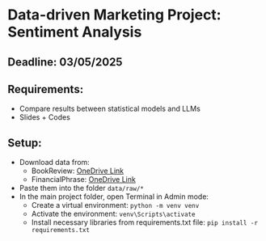 # Data-driven Marketing Project: Sentiment Analysis

## Deadline: 03/05/2025

## Requirements:
- Compare results between statistical models and LLMs
- Slides + Codes

## Setup:
- Download data from:
    + BookReview: [OneDrive Link](https://stneuedu-my.sharepoint.com/:f:/g/personal/11221106_st_neu_edu_vn/EjuHGwMvVxdFrNqojayLjhEBGbTNrFRfSgihvONdm91fZQ?e=lkD7qn)
    + FinancialPhrase: [OneDrive Link](https://stneuedu-my.sharepoint.com/:f:/g/personal/11221106_st_neu_edu_vn/EhkE1oHqgfJLp4GTxllBgbQBiEcv4bycqvS4-twJfHS_FA?e=bDjNM2)
- Paste them into the folder `data/raw/*`
- In the main project folder, open Terminal in Admin mode:
    - Create a virtual environment: `python -m venv venv`
    - Activate the environment: `venv\Scripts\activate`
    - Install necessary libraries from requirements.txt file: `pip install -r requirements.txt`